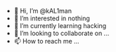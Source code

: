 - 👋 Hi, I’m @kAL1man
- 👀 I’m interested in nothing
- 🌱 I’m currently learning hacking
- 💞️ I’m looking to collaborate on ...
- 📫 How to reach me ...

<!---

